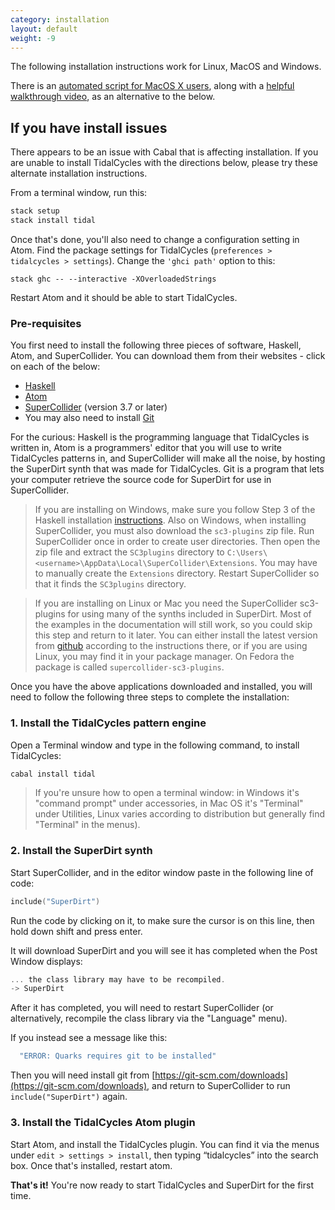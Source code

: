 ```yaml
---
category: installation
layout: default
weight: -9
---
```


The following installation instructions work for Linux, MacOS and
Windows.

There is an <a
href="https://davidgranstrom.github.io/tidal-bootstrap/">automated
script for MacOS X users</a>, along with a <a
href="https://www.youtube.com/watch?v=dJTfGv2sT-w&t=2s">helpful
walkthrough video</a>, as an alternative to the below.

## If you have install issues

There appears to be an issue with Cabal that is affecting installation.  If you are unable to install TidalCycles with the directions below, please try these alternate installation instructions.

From a terminal window, run this:

~~~~bash
stack setup
stack install tidal
~~~~

Once that's done, you'll also need to change a configuration setting
in Atom. Find the package settings for TidalCycles (```preferences >
tidalcycles > settings```). Change the ```'ghci path'``` option to this:

```stack ghc -- --interactive -XOverloadedStrings```

Restart Atom and it should be able to start TidalCycles.

### Pre-requisites

You first need to install the following three pieces of software,
Haskell, Atom, and SuperCollider. You can download them from their
websites - click on each of the below:

* [Haskell](https://www.haskell.org/platform/)
* [Atom](https://atom.io/)
* [SuperCollider](http://supercollider.github.io/download) (version 3.7 or later)
* You may also need to install [Git](https://git-scm.com/)

For the curious: Haskell is the programming language that TidalCycles
is written in, Atom is a programmers' editor that you will use to
write TidalCycles patterns in, and SuperCollider will make all the
noise, by hosting the SuperDirt synth that was made for TidalCycles.  Git is a
program that lets your computer retrieve the source code for SuperDirt for use
in SuperCollider.

> If you are installing on Windows, make sure you follow Step 3 of the Haskell
> installation [instructions](https://www.haskell.org/platform/#windows). Also on
> Windows, when installing SuperCollider, you must also download the `sc3-plugins`
> zip file. Run SuperCollider once in order to create user directories. Then open
> the zip file and extract the `SC3plugins` directory to
> `C:\Users\<username>\AppData\Local\SuperCollider\Extensions`. You may have to
> manually create the `Extensions` directory. Restart SuperCollider so that it finds
> the `SC3plugins` directory.

> If you are installing on Linux or Mac you need the SuperCollider
> sc3-plugins for using many of the synths included in SuperDirt. Most
> of the examples in the documentation will still work, so you could
> skip this step and return to it later. You can either install the
> latest version from
> [github](https://github.com/supercollider/sc3-plugins) according to
> the instructions there, or if you are using Linux, you may find it
> in your package manager. On Fedora the package is called
> `supercollider-sc3-plugins`.

Once you have the above applications downloaded and installed, you
will need to follow the following three steps to complete the
installation:

### 1. Install the TidalCycles pattern engine

Open a Terminal window and type in the following command, to install
TidalCycles:

~~~~bash
cabal install tidal
~~~~

> If you're unsure how to open a terminal window: in Windows it's
> "command prompt" under accessories, in Mac OS it's "Terminal" under
> Utilities, Linux varies according to distribution but generally find
> "Terminal" in the menus).

### 2. Install the SuperDirt synth

Start SuperCollider, and in the editor window paste in the following line of code:

~~~~c
include("SuperDirt")
~~~~

Run the code by clicking on it, to make sure the cursor is on this
line, then hold down shift and press enter.

It will download SuperDirt and
you will see it has completed when the Post Window displays:

~~~~c
... the class library may have to be recompiled.
-> SuperDirt
~~~~

After it has completed, you will need to restart SuperCollider (or
alternatively, recompile the class library via the "Language" menu).

If you instead see a message like this:

~~~~c
  "ERROR: Quarks requires git to be installed"
~~~~

Then you will need install git from
[https://git-scm.com/downloads](https://git-scm.com/downloads), and
return to SuperCollider to run `include("SuperDirt")` again.

### 3. Install the TidalCycles Atom plugin

Start Atom, and install the TidalCycles plugin. You can find it via
the menus under `edit > settings > install`, then typing “tidalcycles”
into the search box. Once that's installed, restart atom.

**That's it!** You're now ready to start TidalCycles and SuperDirt for
  the first time.
